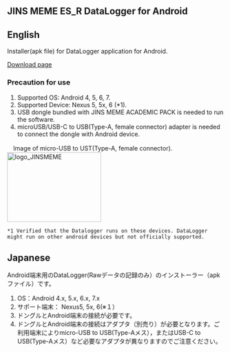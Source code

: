 ## JINS MEME ES_R DataLogger for Android

## English
Installer(apk file) for DataLogger application for Android.

[Download page](https://github.com/jins-meme/ap-datalogger-for-android/releases)

### Precaution for use<br>
1. Supported OS: Android 4, 5, 6, 7.
2. Supported Device: Nexus 5, 5x, 6 (*1).
3. USB dongle bundled with JINS MEME ACADEMIC PACK is needed to run the software.
4. microUSB/USB-C to USB(Type-A, female connector) adapter is needed to connect the dongle with Android device.

　Image of micro-USB to UST(Type-A, female connector). 
　<img src="https://cloud.githubusercontent.com/assets/18042520/15853858/d3dbdc64-2ce1-11e6-8841-0c06a6790977.png" alt="logo_JINSMEME" width="218" height="162">

`*1 Verified that the Datalogger runs on these devices. DataLogger might run on other android devices but not officially supported.`

## Japanese
Android端末用のDataLogger(Rawデータの記録のみ）のインストーラー（apkファイル）です。

1. OS：Android 4.x, 5.x, 6.x, 7.x
2. サポート端末： Nexus5, 5x, 6(※１）
3. ドングルとAndroid端末の接続が必要です。
4. ドングルとAndroid端末の接続はアダプタ（別売り）が必要となります。ご利用端末によりmicro-USB to USB(Type-Aメス），またはUSB-C to USB(Type-Aメス）など必要なアダプタが異なりますのでご注意ください。
